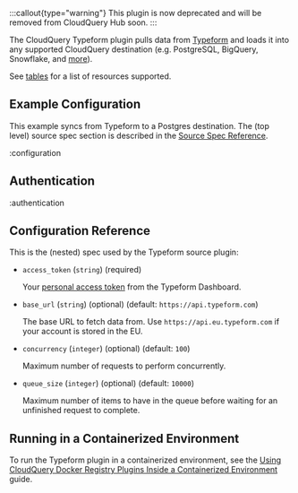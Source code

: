 :::callout{type="warning"}
This plugin is now deprecated and will be removed from CloudQuery Hub soon.
:::

The CloudQuery Typeform plugin pulls data from [Typeform](https://www.typeform.com/) and loads it into any supported CloudQuery destination (e.g. PostgreSQL, BigQuery, Snowflake, and [more](https://hub.cloudquery.io/plugins/destination)).

See [tables](/docs/plugins/sources/typeform/tables) for a list of resources supported.

## Example Configuration

This example syncs from Typeform to a Postgres destination. The (top level) source spec section is described in the [Source Spec Reference](/docs/reference/source-spec).

:configuration

## Authentication

:authentication

## Configuration Reference

This is the (nested) spec used by the Typeform source plugin:

- `access_token` (`string`) (required)

  Your [personal access token](https://www.typeform.com/developers/get-started/personal-access-token/) from the Typeform Dashboard.

- `base_url` (`string`) (optional) (default: `https://api.typeform.com`)

  The base URL to fetch data from. Use `https://api.eu.typeform.com` if your account is stored in the EU.

- `concurrency` (`integer`) (optional) (default: `100`)

  Maximum number of requests to perform concurrently.

- `queue_size` (`integer`) (optional) (default: `10000`)

  Maximum number of items to have in the queue before waiting for an unfinished request to complete.

## Running in a Containerized Environment

To run the Typeform plugin in a containerized environment, see the [Using CloudQuery Docker Registry Plugins Inside a Containerized Environment](https://cli-docs.cloudquery.io/docs/advanced-topics/using-cloud-query-docker-registry-plugins-inside-a-containerized-environment) guide.
